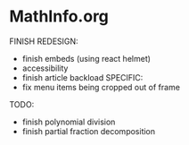 # MathInfo.org

FINISH REDESIGN:
- finish embeds (using react helmet)
- accessibility
- finish article backload
SPECIFIC:
- fix menu items being cropped out of frame


TODO:

- finish polynomial division
- finish partial fraction decomposition
